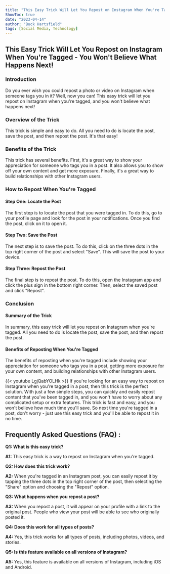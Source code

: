 ```yaml
---
title: "This Easy Trick Will Let You Repost on Instagram When You're Tagged - You Won't Believe What Happens Next!"
ShowToc: true 
date: "2023-04-14"
author: "Buck Hartsfield" 
tags: [Social Media, Technology]
---
```

<h2>This Easy Trick Will Let You Repost on Instagram When You're Tagged - You Won't Believe What Happens Next!</h2>

<h3>Introduction</h3>

Do you ever wish you could repost a photo or video on Instagram when someone tags you in it? Well, now you can! This easy trick will let you repost on Instagram when you're tagged, and you won't believe what happens next!

<h3>Overview of the Trick</h3>

This trick is simple and easy to do. All you need to do is locate the post, save the post, and then repost the post. It's that easy!

<h3>Benefits of the Trick</h3>

This trick has several benefits. First, it's a great way to show your appreciation for someone who tags you in a post. It also allows you to show off your own content and get more exposure. Finally, it's a great way to build relationships with other Instagram users.

<h3>How to Repost When You're Tagged</h3>

<h4>Step One: Locate the Post</h4>

The first step is to locate the post that you were tagged in. To do this, go to your profile page and look for the post in your notifications. Once you find the post, click on it to open it.

<h4>Step Two: Save the Post</h4>

The next step is to save the post. To do this, click on the three dots in the top right corner of the post and select "Save". This will save the post to your device.

<h4>Step Three: Repost the Post</h4>

The final step is to repost the post. To do this, open the Instagram app and click the plus sign in the bottom right corner. Then, select the saved post and click "Repost".

<h3>Conclusion</h3>

<h4>Summary of the Trick</h4>

In summary, this easy trick will let you repost on Instagram when you're tagged. All you need to do is locate the post, save the post, and then repost the post.

<h4>Benefits of Reposting When You're Tagged</h4>

The benefits of reposting when you're tagged include showing your appreciation for someone who tags you in a post, getting more exposure for your own content, and building relationships with other Instagram users.

{{< youtube LgjQabYOLHk >}} 
If you're looking for an easy way to repost on Instagram when you're tagged in a post, then this trick is the perfect solution. With just a few simple steps, you can quickly and easily repost content that you've been tagged in, and you won't have to worry about any complicated setup or extra features. This trick is fast and easy, and you won't believe how much time you'll save. So next time you're tagged in a post, don't worry - just use this easy trick and you'll be able to repost it in no time.

## Frequently Asked Questions (FAQ) :
**Q1: What is this easy trick?**

**A1:** This easy trick is a way to repost on Instagram when you're tagged.

**Q2: How does this trick work?**

**A2:** When you're tagged in an Instagram post, you can easily repost it by tapping the three dots in the top right corner of the post, then selecting the "Share" option and choosing the "Repost" option.

**Q3: What happens when you repost a post?**

**A3:** When you repost a post, it will appear on your profile with a link to the original post. People who view your post will be able to see who originally posted it.

**Q4: Does this work for all types of posts?**

**A4:** Yes, this trick works for all types of posts, including photos, videos, and stories.

**Q5: Is this feature available on all versions of Instagram?**

**A5:** Yes, this feature is available on all versions of Instagram, including iOS and Android.


